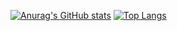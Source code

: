 [![Anurag's GitHub stats](https://github-readme-stats.vercel.app/api?username=rintarotajima&show_icons=true&theme=calm)](https://github.com/anuraghazra/github-readme-stats)
[![Top Langs](https://github-readme-stats.vercel.app/api/top-langs/?username=rintarotajima&size_weight=0.5&count_weight=0.5&layout=pie)](https://github.com/anuraghazra/github-readme-stats)
